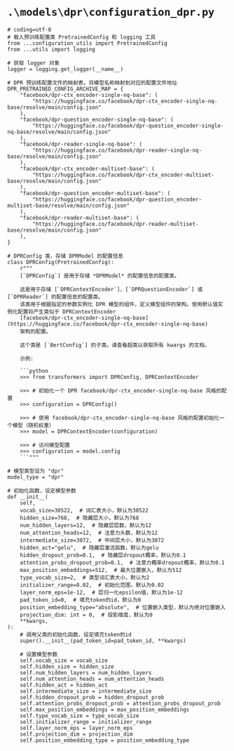 # `.\models\dpr\configuration_dpr.py`

```
# coding=utf-8
# 载入预训练配置类 PretrainedConfig 和 logging 工具
from ...configuration_utils import PretrainedConfig
from ...utils import logging

# 获取 logger 对象
logger = logging.get_logger(__name__)

# DPR 预训练配置文件的映射表，将模型名称映射到对应的配置文件地址
DPR_PRETRAINED_CONFIG_ARCHIVE_MAP = {
    "facebook/dpr-ctx_encoder-single-nq-base": (
        "https://huggingface.co/facebook/dpr-ctx_encoder-single-nq-base/resolve/main/config.json"
    ),
    "facebook/dpr-question_encoder-single-nq-base": (
        "https://huggingface.co/facebook/dpr-question_encoder-single-nq-base/resolve/main/config.json"
    ),
    "facebook/dpr-reader-single-nq-base": (
        "https://huggingface.co/facebook/dpr-reader-single-nq-base/resolve/main/config.json"
    ),
    "facebook/dpr-ctx_encoder-multiset-base": (
        "https://huggingface.co/facebook/dpr-ctx_encoder-multiset-base/resolve/main/config.json"
    ),
    "facebook/dpr-question_encoder-multiset-base": (
        "https://huggingface.co/facebook/dpr-question_encoder-multiset-base/resolve/main/config.json"
    ),
    "facebook/dpr-reader-multiset-base": (
        "https://huggingface.co/facebook/dpr-reader-multiset-base/resolve/main/config.json"
    ),
}

# DPRConfig 类，存储 DPRModel 的配置信息
class DPRConfig(PretrainedConfig):
    r"""
    [`DPRConfig`] 是用于存储 *DPRModel* 的配置信息的配置类。

    这是用于存储 [`DPRContextEncoder`]、[`DPRQuestionEncoder`] 或 [`DPRReader`] 的配置信息的配置类。
    该类用于根据指定的参数实例化 DPR 模型的组件，定义模型组件的架构。使用默认值实例化配置将产生类似于 DPRContextEncoder
    [facebook/dpr-ctx_encoder-single-nq-base](https://huggingface.co/facebook/dpr-ctx_encoder-single-nq-base)
    架构的配置。

    这个类是 [`BertConfig`] 的子类。请查看超类以获取所有 kwargs 的文档。

    示例:

    ```python
    >>> from transformers import DPRConfig, DPRContextEncoder

    >>> # 初始化一个 DPR facebook/dpr-ctx_encoder-single-nq-base 风格的配置
    >>> configuration = DPRConfig()

    >>> # 使用 facebook/dpr-ctx_encoder-single-nq-base 风格的配置初始化一个模型（随机权重）
    >>> model = DPRContextEncoder(configuration)

    >>> # 访问模型配置
    >>> configuration = model.config
    ```"""
```  
    # 模型类型设为 "dpr"
    model_type = "dpr"

    # 初始化函数，设定模型参数
    def __init__(
        self,
        vocab_size=30522,  # 词汇表大小，默认为30522
        hidden_size=768,  # 隐藏层大小，默认为768
        num_hidden_layers=12,  # 隐藏层层数，默认为12
        num_attention_heads=12,  # 注意力头数，默认为12
        intermediate_size=3072,  # 中间层大小，默认为3072
        hidden_act="gelu",  # 隐藏层激活函数，默认为gelu
        hidden_dropout_prob=0.1,  # 隐藏层dropout概率，默认为0.1
        attention_probs_dropout_prob=0.1,  # 注意力概率dropout概率，默认为0.1
        max_position_embeddings=512,  # 最大位置嵌入，默认为512
        type_vocab_size=2,  # 类型词汇表大小，默认为2
        initializer_range=0.02,  # 初始化范围，默认为0.02
        layer_norm_eps=1e-12,  # 层归一化epsilon值，默认为1e-12
        pad_token_id=0,  # 填充token的id，默认为0
        position_embedding_type="absolute",  # 位置嵌入类型，默认为绝对位置嵌入
        projection_dim: int = 0,  # 投影维度，默认为0
        **kwargs,
    ):
        # 调用父类的初始化函数，设定填充token的id
        super().__init__(pad_token_id=pad_token_id, **kwargs)

        # 设置模型参数
        self.vocab_size = vocab_size
        self.hidden_size = hidden_size
        self.num_hidden_layers = num_hidden_layers
        self.num_attention_heads = num_attention_heads
        self.hidden_act = hidden_act
        self.intermediate_size = intermediate_size
        self.hidden_dropout_prob = hidden_dropout_prob
        self.attention_probs_dropout_prob = attention_probs_dropout_prob
        self.max_position_embeddings = max_position_embeddings
        self.type_vocab_size = type_vocab_size
        self.initializer_range = initializer_range
        self.layer_norm_eps = layer_norm_eps
        self.projection_dim = projection_dim
        self.position_embedding_type = position_embedding_type
```